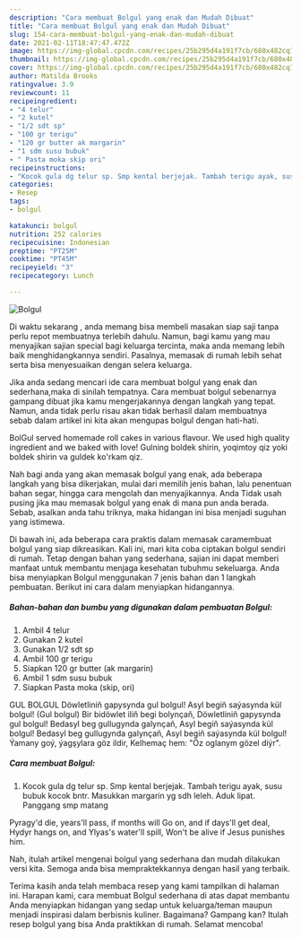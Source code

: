 ```yaml
---
description: "Cara membuat Bolgul yang enak dan Mudah Dibuat"
title: "Cara membuat Bolgul yang enak dan Mudah Dibuat"
slug: 154-cara-membuat-bolgul-yang-enak-dan-mudah-dibuat
date: 2021-02-11T18:47:47.472Z
image: https://img-global.cpcdn.com/recipes/25b295d4a191f7cb/680x482cq70/bolgul-foto-resep-utama.jpg
thumbnail: https://img-global.cpcdn.com/recipes/25b295d4a191f7cb/680x482cq70/bolgul-foto-resep-utama.jpg
cover: https://img-global.cpcdn.com/recipes/25b295d4a191f7cb/680x482cq70/bolgul-foto-resep-utama.jpg
author: Matilda Brooks
ratingvalue: 3.9
reviewcount: 11
recipeingredient:
- "4 telur"
- "2 kutel"
- "1/2 sdt sp"
- "100 gr terigu"
- "120 gr butter ak margarin"
- "1 sdm susu bubuk"
- " Pasta moka skip ori"
recipeinstructions:
- "Kocok gula dg telur sp. Smp kental berjejak. Tambah terigu ayak, susu bubuk kocok bntr. Masukkan margarin yg sdh leleh. Aduk lipat. Panggang smp matang"
categories:
- Resep
tags:
- bolgul

katakunci: bolgul 
nutrition: 252 calories
recipecuisine: Indonesian
preptime: "PT25M"
cooktime: "PT45M"
recipeyield: "3"
recipecategory: Lunch

---
```



![Bolgul](https://img-global.cpcdn.com/recipes/25b295d4a191f7cb/680x482cq70/bolgul-foto-resep-utama.jpg)

Di waktu  sekarang , anda memang bisa membeli masakan siap saji tanpa perlu repot membuatnya terlebih dahulu. Namun, bagi kamu yang mau menyajikan sajian special bagi keluarga tercinta, maka anda memang lebih baik menghidangkannya sendiri. Pasalnya, memasak di rumah lebih sehat serta bisa menyesuaikan dengan selera keluarga.

Jika anda sedang mencari ide cara membuat bolgul yang enak dan sederhana,maka di sinilah tempatnya. Cara membuat bolgul  sebenarnya gampang dibuat jika kamu mengerjakannya dengan langkah yang tepat. Namun, anda tidak perlu risau akan tidak berhasil dalam membuatnya 
sebab dalam artikel ini kita akan mengupas bolgul dengan hati-hati.  

BolGul served homemade roll cakes in various flavour. We used high quality ingredient and we baked with love! Gulning boldek shirin, yoqimtoy qiz yoki boldek shirin va guldek ko&#39;rkam qiz.

Nah bagi anda yang akan memasak bolgul yang enak, ada beberapa langkah yang bisa dikerjakan, mulai dari memilih jenis bahan, lalu penentuan bahan segar, hingga cara mengolah dan menyajikannya. Anda Tidak usah pusing jika mau memasak bolgul yang enak di mana pun anda berada. Sebab, asalkan anda  tahu triknya, maka hidangan ini bisa menjadi suguhan yang istimewa.

Di bawah ini, ada beberapa cara praktis  dalam memasak caramembuat bolgul yang siap dikreasikan. Kali ini, mari kita coba ciptakan bolgul sendiri di rumah. Tetap dengan bahan yang sederhana, sajian ini dapat memberi manfaat untuk membantu menjaga kesehatan tubuhmu sekeluarga. Anda bisa menyiapkan Bolgul menggunakan 7 jenis bahan dan 1 langkah pembuatan. Berikut ini cara dalam menyiapkan hidangannya.

<!--inarticleads1-->

##### Bahan-bahan dan bumbu yang digunakan dalam pembuatan Bolgul:

1. Ambil 4 telur
1. Gunakan 2 kutel
1. Gunakan 1/2 sdt sp
1. Ambil 100 gr terigu
1. Siapkan 120 gr butter (ak margarin)
1. Ambil 1 sdm susu bubuk
1. Siapkan  Pasta moka (skip, ori)


GUL BOLGUL Döwletliniň gapysynda gul bolgul! Asyl begiň saýasynda kül bolgul! (Gul bolgul) Bir bidöwlet iliň begi bolynçaň, Döwletliniň gapysynda gul bolgul! Bedasyl beg gullugynda galynçaň, Asyl begiň saýasynda kül bolgul! Bedasyl beg gullugynda galynçaň, Asyl begiň saýasynda kül bolgul! Ýamany goý, ýagşylara göz ildir, Kelhemaç hem: &#34;Öz oglanym gözel diýr&#34;. 

<!--inarticleads2-->

##### Cara membuat Bolgul:

1. Kocok gula dg telur sp. Smp kental berjejak. Tambah terigu ayak, susu bubuk kocok bntr. Masukkan margarin yg sdh leleh. Aduk lipat. Panggang smp matang


Pyragy&#39;d die, years&#39;ll pass, if months will Go on, and if days&#39;ll get deal, Hydyr hangs on, and Ylyas&#39;s water&#39;ll spill, Won&#39;t be alive if Jesus punishes him. 

Nah, itulah artikel mengenai  bolgul  yang sederhana dan mudah dilakukan versi kita. Semoga anda bisa mempraktekkannya dengan hasil yang terbaik. 

Terima kasih anda telah membaca resep yang kami tampilkan di halaman ini. Harapan kami, cara membuat  Bolgul sederhana di atas dapat membantu Anda menyiapkan hidangan yang sedap untuk keluarga/teman maupun menjadi inspirasi dalam berbisnis kuliner. Bagaimana? Gampang kan? Itulah resep bolgul yang bisa Anda praktikkan di rumah. Selamat mencoba!

